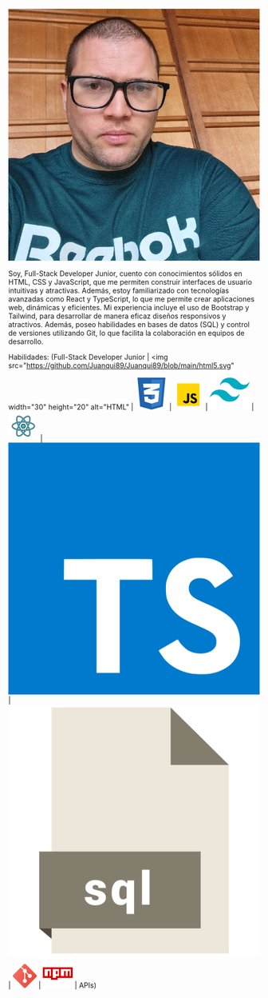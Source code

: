 ![Foto mia](https://github.com/Juanqui89/Juanqui89/blob/main/Foto2.webp)

Soy, Full-Stack Developer Junior, cuento con conocimientos sólidos en HTML, CSS y JavaScript, que me permiten construir interfaces de usuario intuitivas y atractivas. Además, estoy familiarizado con tecnologías avanzadas como React y TypeScript, lo que me permite crear aplicaciones web, dinámicas y eficientes. Mi experiencia incluye el uso de Bootstrap y Tailwind, para desarrollar de manera eficaz diseños responsivos y atractivos. Además, poseo habilidades en bases de datos (SQL) y control de versiones utilizando Git, lo que facilita la colaboración en equipos de desarrollo.

Habilidades:
(Full-Stack Developer Junior | <img src="https://github.com/Juanqui89/Juanqui89/blob/main/html5.svg" width="30" height="20" alt="HTML" | ![CSS](https://github.com/Juanqui89/Juanqui89/blob/main/css3.svg) | ![JavaScript](https://github.com/Juanqui89/Juanqui89/blob/main/javascript.svg) | ![Tailwind](https://github.com/Juanqui89/Juanqui89/blob/main/tailwind.svg) | ![React](https://github.com/Juanqui89/Juanqui89/blob/main/react.svg) | ![TypeScript](https://github.com/Juanqui89/Juanqui89/blob/main/typescript-icon.svg) | ![SQL](https://github.com/Juanqui89/Juanqui89/blob/main/sql.svg) | ![Git](https://github.com/Juanqui89/Juanqui89/blob/main/git.svg) | ![NPM](https://github.com/Juanqui89/Juanqui89/blob/main/npm.svg) | APIs)



